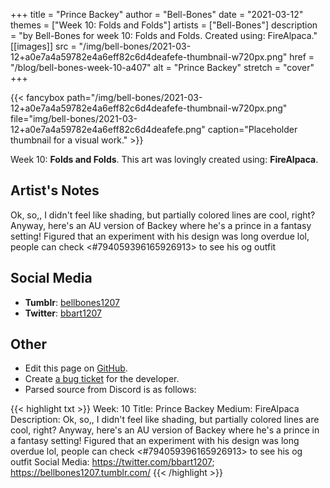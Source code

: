 +++
title =       "Prince Backey"
author =      "Bell-Bones"
date =        "2021-03-12"
themes =      ["Week 10: Folds and Folds"]
artists =     ["Bell-Bones"]
description = "by Bell-Bones for week 10: Folds and Folds. Created using: FireAlpaca."
[[images]]
      src = "/img/bell-bones/2021-03-12+a0e7a4a59782e4a6eff82c6d4deafefe-thumbnail-w720px.png"
      href = "/blog/bell-bones-week-10-a407"
      alt = "Prince Backey"
      stretch = "cover"
+++


{{< fancybox path="/img/bell-bones/2021-03-12+a0e7a4a59782e4a6eff82c6d4deafefe-thumbnail-w720px.png" file="img/bell-bones/2021-03-12+a0e7a4a59782e4a6eff82c6d4deafefe.png" caption="Placeholder thumbnail for a visual work." >}}


Week 10: **Folds and Folds**. This art was lovingly created using: **FireAlpaca**.

## Artist's Notes

Ok, so,, I didn't feel like shading, but partially colored lines are cool, right? Anyway, here's an AU version of Backey where he's a prince in a fantasy setting! Figured that an experiment with his design was long overdue lol, people can check <#794059396165926913> to see his og outfit

## Social Media

- **Tumblr**: <a href='https://bellbones1207.tumblr.com' target='_blank'>bellbones1207</a>
- **Twitter**: <a href='https://twitter.com/bbart1207' target='_blank'>bbart1207</a>

## Other

- Edit this page on [GitHub](https://github.com/teaminkling/web-refresh/edit/main/content/blog/bell-bones-week-10-a407.md).
- Create [a bug ticket](https://github.com/teaminkling/web-refresh/issues/new?assignees=&labels=bug&template=problem-report.md&title=) for the developer.
- Parsed source from Discord is as follows:

{{< highlight txt >}}
Week: 10
Title: Prince Backey
Medium: FireAlpaca
Description: Ok, so,, I didn't feel like shading, but partially colored lines are cool, right? Anyway, here's an AU version of Backey where he's a prince in a fantasy setting! Figured that an experiment with his design was long overdue lol, people can check <#794059396165926913> to see his og outfit 
Social Media: https://twitter.com/bbart1207; https://bellbones1207.tumblr.com/
{{< /highlight >}}